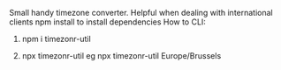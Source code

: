 Small handy timezone converter. Helpful when dealing with international clients
npm install to install dependencies 
How to CLI:
1) npm i timezonr-util

2) npx timezonr-util <Timezone> eg npx timezonr-util Europe/Brussels